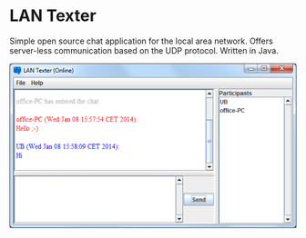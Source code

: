 LAN Texter
==========

Simple open source chat application for the local area network.
Offers server-less communication based on the UDP protocol.
Written in Java.

<img src="screenshot.png"></img>



 
